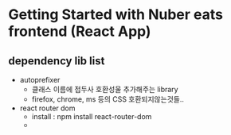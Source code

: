 # Getting Started with Nuber eats frontend (React App)

## dependency lib list
- autoprefixer
  - 클래스 이름에 접두사 호환성울 추가해주는 library
  - firefox, chrome, ms 등의 CSS 호환되지않는것들..
- react router dom
  - install : npm install react-router-dom
  - 

